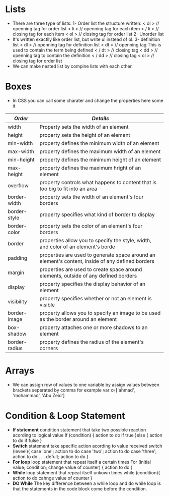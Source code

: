 # Lists 
* There are three type of lists:
1- Order list the structure written:
&lt; ol &gt;  // openning tag for order list
   &lt; li &gt; // openning tag for each item
   &lt; / li &gt; // closing tag for each item 
&lt; ol &gt; // closing tag for order list
2- Unorder list 
* It's written exactlly like order list, but write ul instead of ol.
3- definition list 
&lt; dl &gt;  // openning tag for definition list
   &lt; dt &gt; // openning tag This is used to contain the term being defined 
   &lt; / dt &gt; // closing tag 
    &lt; dd &gt; // openning tag to contain the definition
    &lt; / dd &gt; // closing tag
&lt; ol &gt; // closing tag for order list
* We can make nested list by compine lists with each other.
# Boxes
* In CSS you can call some charater and change the properties here some it 

| ***Order*** | ***Details*** |
| ----------- | ------------- |
| width | Property sets the width of an element |
| height | property sets the height of an element |
| min-width | property defines the minimum width of an element |
| max-width | property defines the maximum width of an element |
| min-height | property defines the minimum height of an element |
| max-height | property defines the maximum hright of an element |
| overflow | property controls what happens to content that is too big to fit into an area |
| border-width | property sets the width of an element's four borders |
| border-style | property specifies what kind of border to display |
| border-color | property sets the color of an element's four borders |
| border | properties allow you to specify the style, width, and color of an element's borde |
| padding | properties are used to generate space around an element's content, inside of any defined borders |
| margin | properties are used to create space around elements, outside of any defined borders |
| display | property specifies the display behavior of an element |
| visibility | property specifies whether or not an element is visible |
| border-image | property allows you to specify an image to be used as the border around an element |
| box-shadow | property attaches one or more shadows to an element |
| border-radius | property defines the radius of the element's corners |

# Arrays 
* We can assign row of values to one variable by assign values between brackets seperated by comma for example
var x=['ahmad', 'mohammad', 'Abu Zeid']
# Condition & Loop Statement
* **If statement** condition statement that take two possible reaction acording to logical value
If (condition) {
    action to do if true
}else {
    action to do if fulse
}
 * **Switch** statement take specific action acording to value received 
 switch (leveel){
     case 'one';
     action to do 
     case 'two';
     action to do 
     case 'three';
     action to do 
     .
     .
     .
     defult;
     action to do
 }
* **For loop** loop statement that repeat itself a certain times
For (initial value; condition; change value of counter)
{
    action to do
}
* **While** loop statement that repeat itself unkown times
while (condition){
    action to do 
    cahnge value of counter
}
* **DO While** The key difference between a while loop and do while loop is that the statements in the code block come before the condition.